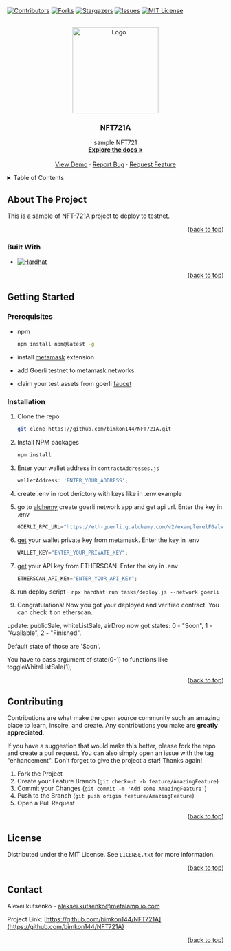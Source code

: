 <!-- Improved compatibility of back to top link: See: https://github.com/othneildrew/Best-README-Template/pull/73 -->
<a name="readme-top"></a>
<!--
*** Thanks for checking out the Best-README-Template. If you have a suggestion
*** that would make this better, please fork the repo and create a pull request
*** or simply open an issue with the tag "enhancement".
*** Don't forget to give the project a star!
*** Thanks again! Now go create something AMAZING! :D
-->



<!-- PROJECT SHIELDS -->
<!--
*** I'm using markdown "reference style" links for readability.
*** Reference links are enclosed in brackets [ ] instead of parentheses ( ).
*** See the bottom of this document for the declaration of the reference variables
*** for contributors-url, forks-url, etc. This is an optional, concise syntax you may use.
*** https://www.markdownguide.org/basic-syntax/#reference-style-links
-->
[![Contributors][contributors-shield]][contributors-url]
[![Forks][forks-shield]][forks-url]
[![Stargazers][stars-shield]][stars-url]
[![Issues][issues-shield]][issues-url]
[![MIT License][license-shield]][license-url]



<!-- PROJECT LOGO -->
<br />
<div align="center">
  <a href="https://github.com/bimkon144/NFT721A">
    <img src="https://img.freepik.com/premium-vector/non-fungible-nft-token-non-fungible-token-logo-design-background-blue-and-purple-neon-light_268461-40.jpg" alt="Logo" width="200" height="200">
  </a>

<h3 align="center">NFT721A</h3>

  <p align="center">
    sample NFT721
    <br />
    <a href="https://github.com/bimkon144/NFT721A"><strong>Explore the docs »</strong></a>
    <br />
    <br />
    <a href="https://github.com/bimkon144/NFT721A">View Demo</a>
    ·
    <a href="https://github.com/bimkon144/NFT721A/issues">Report Bug</a>
    ·
    <a href="https://github.com/bimkon144/NFT721A/issues">Request Feature</a>
  </p>
</div>



<!-- TABLE OF CONTENTS -->
<details>
  <summary>Table of Contents</summary>
  <ol>
    <li>
      <a href="#about-the-project">About The Project</a>
      <ul>
        <li><a href="#built-with">Built With</a></li>
      </ul>
    </li>
    <li>
      <a href="#getting-started">Getting Started</a>
      <ul>
        <li><a href="#prerequisites">Prerequisites</a></li>
        <li><a href="#installation">Installation</a></li>
      </ul>
    </li>
    <li><a href="#contributing">Contributing</a></li>
    <li><a href="#license">License</a></li>
    <li><a href="#contact">Contact</a></li>
  </ol>
</details>



<!-- ABOUT THE PROJECT -->
## About The Project

This is a sample of NFT-721A project to deploy to testnet. 

<p align="right">(<a href="#readme-top">back to top</a>)</p>



### Built With

* [![Hardhat][Hardhat]][Hardhat-url]

<p align="right">(<a href="#readme-top">back to top</a>)</p>



<!-- GETTING STARTED -->
## Getting Started



### Prerequisites

* npm
  ```sh
  npm install npm@latest -g
  ```
* install [metamask](https://chrome.google.com/webstore/detail/metamask/nkbihfbeogaeaoehlefnkodbefgpgknn) extension

* add Goerli testnet to metamask networks
* claim your test assets from goerli [faucet](https://goerlifaucet.com/)

### Installation

1. Clone the repo
   ```sh
   git clone https://github.com/bimkon144/NFT721A.git
   ```
2. Install NPM packages
   ```sh
   npm install
   ```
3. Enter your wallet address in `contractAddresses.js`
   ```js
   walletAddress: 'ENTER_YOUR_ADDRESS';
   ```
   
4. create .env in root derictory with keys like in .env.example


5. go to [alchemy](https://auth.alchemyapi.io/?redirectUrl=https%3A%2F%2Fdashboard.alchemyapi.io%2Fsignup%2F) create goerli network app and get api url.
  Enter the key in .env
     ```js
   GOERLI_RPC_URL="https://eth-goerli.g.alchemy.com/v2/examplerelF0alwxmwZpF333_86fCF_JgfA_Ai_";
   ```
6. [get](https://metamask.zendesk.com/hc/en-us/articles/360015289632-How-to-export-an-account-s-private-key) your wallet private key from metamask.
  Enter the key in .env
     ```js
   WALLET_KEY="ENTER_YOUR_PRIVATE_KEY";
   ```
7. [get](https://etherscan.io/myapikey) your API key from ETHERSCAN.
  Enter the key in .env
     ```js
   ETHERSCAN_API_KEY="ENTER_YOUR_API_KEY";
   ```
 8. run deploy script  - `npx hardhat run tasks/deploy.js --network goerli`
 
 9. Congratulations! Now you got your deployed and verified contract. You can check it on etherscan.

 update: publicSale, whiteListSale, airDrop now got states: 0 - "Soon", 1 - "Available", 2 - "Finished".
 
 Default state of those are 'Soon'.
 
 You have to pass argument of state(0-1) to functions like toggleWhiteListSale(1);
<p align="right">(<a href="#readme-top">back to top</a>)</p>

<!-- CONTRIBUTING -->
## Contributing

Contributions are what make the open source community such an amazing place to learn, inspire, and create. Any contributions you make are **greatly appreciated**.

If you have a suggestion that would make this better, please fork the repo and create a pull request. You can also simply open an issue with the tag "enhancement".
Don't forget to give the project a star! Thanks again!

1. Fork the Project
2. Create your Feature Branch (`git checkout -b feature/AmazingFeature`)
3. Commit your Changes (`git commit -m 'Add some AmazingFeature'`)
4. Push to the Branch (`git push origin feature/AmazingFeature`)
5. Open a Pull Request

<p align="right">(<a href="#readme-top">back to top</a>)</p>



<!-- LICENSE -->
## License

Distributed under the MIT License. See `LICENSE.txt` for more information.

<p align="right">(<a href="#readme-top">back to top</a>)</p>



<!-- CONTACT -->
## Contact

Alexei kutsenko - aleksei.kutsenko@metalamp.io.com

Project Link: [https://github.com/bimkon144/NFT721A](https://github.com/bimkon144/NFT721A)

<p align="right">(<a href="#readme-top">back to top</a>)</p>


<!-- MARKDOWN LINKS & IMAGES -->
<!-- https://www.markdownguide.org/basic-syntax/#reference-style-links -->
[contributors-shield]: https://img.shields.io/github/contributors/bimkon144/NFT721A.svg?style=for-the-badge
[contributors-url]: https://github.com/bimkon144/NFT721A/graphs/contributors
[forks-shield]: https://img.shields.io/github/forks/bimkon144/NFT721A.svg?style=for-the-badge
[forks-url]: https://github.com/bimkon144/NFT721A/network/members
[stars-shield]: https://img.shields.io/github/stars/bimkon144/NFT721A.svg?style=for-the-badge
[stars-url]: https://github.com/bimkon144/NFT721A/stargazers
[issues-shield]: https://img.shields.io/github/issues/bimkon144/NFT721A.svg?style=for-the-badge
[issues-url]: https://github.com/bimkon144/NFT721A/issues
[license-shield]: https://img.shields.io/github/license/bimkon144/NFT721A.svg?style=for-the-badge
[license-url]: https://github.com/bimkon144/NFT721A/blob/master/LICENSE.txt
[product-screenshot]: images/screenshot.png
[Hardhat]: https://img.shields.io/badge/hardhat-2.8.0-yellow
[Hardhat-url]: https://hardhat.org/
[React.js]: https://img.shields.io/badge/React-20232A?style=for-the-badge&logo=react&logoColor=61DAFB
[React-url]: https://reactjs.org/
[Vue.js]: https://img.shields.io/badge/Vue.js-35495E?style=for-the-badge&logo=vuedotjs&logoColor=4FC08D
[Vue-url]: https://vuejs.org/
[Angular.io]: https://img.shields.io/badge/Angular-DD0031?style=for-the-badge&logo=angular&logoColor=white
[Angular-url]: https://angular.io/
[Svelte.dev]: https://img.shields.io/badge/Svelte-4A4A55?style=for-the-badge&logo=svelte&logoColor=FF3E00
[Svelte-url]: https://svelte.dev/
[Laravel.com]: https://img.shields.io/badge/Laravel-FF2D20?style=for-the-badge&logo=laravel&logoColor=white
[Laravel-url]: https://laravel.com
[Bootstrap.com]: https://img.shields.io/badge/Bootstrap-563D7C?style=for-the-badge&logo=bootstrap&logoColor=white
[Bootstrap-url]: https://getbootstrap.com
[JQuery.com]: https://img.shields.io/badge/jQuery-0769AD?style=for-the-badge&logo=jquery&logoColor=white
[JQuery-url]: https://jquery.com 
